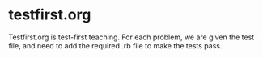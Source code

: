 testfirst.org
=============

Testfirst.org is test-first teaching. For each problem, we are given the test file, and need to add the required .rb file to make the tests pass. 
